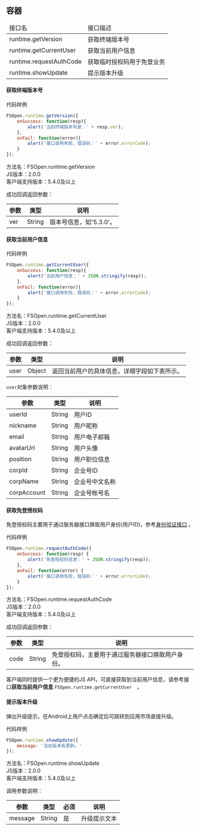 ## 容器

<table class="api-list">
    <thead>
        <tr>
            <td>接口名</td>
            <td>接口描述</td>
        </tr>
    </thead>
    <tbody>
        <tr>
            <td>runtime.getVersion</td>
            <td>获取终端版本号</td>
        </tr>
        <tr>
            <td>runtime.getCurrentUser</td>
            <td>获取当前用户信息</td>
        </tr>
        <tr>
            <td>runtime.requestAuthCode</td>
            <td>获取临时授权码用于免登业务</td>
        </tr>
        <tr>
            <td>runtime.showUpdate</td>
            <td>提示版本升级</td>
        </tr>
    </tbody>
</table>

#### 获取终端版本号   

代码样例
```javascript
FSOpen.runtime.getVersion({
    onSuccess: function(resp){
        alert('当前终端版本号是：' + resp.ver);
    },
    onFail: function(error){
        alert('接口调用失败，错误码：' + error.errorCode);
    }
});
```

方法名：FSOpen.runtime.getVersion  
JS版本：2.0.0  
客户端支持版本：5.4.0及以上  

成功回调返回参数：    

| 参数      | 类型        | 说明                |
| ----------| ------------| --------------------|
| ver       | String      | 版本号信息，如'5.3.0'。 |

#### 获取当前用户信息   
  
代码样例
```javascript
FSOpen.runtime.getCurrentUser({
    onSuccess: function(resp){
        alert('当前用户信息：' + JSON.stringify(resp));
    },
    onFail: function(error){
        alert('接口调用失败，错误码：' + error.errorCode);
    }
});
```

方法名：FSOpen.runtime.getCurrentUser    
JS版本：2.0.0  
客户端支持版本：5.4.0及以上  

成功回调返回参数：    

| 参数      | 类型        | 说明                |
| ----------| ------------| --------------------|
| user      | Object      | 返回当前用户的具体信息，详细字段如下表所示。 |

`user`对象参数说明：  

| 参数      | 类型          | 说明         |
| ----------| --------------| -------------|
| userId    | String        | 用户ID  |
| nickname  | String        | 用户昵称     |
| email     | String        | 用户电子邮箱 |
| avatarUrl | String        | 用户头像     |
| position  | String        | 用户职位信息 |
| corpId    | String        | 企业号ID |
| corpName  | String        | 企业号中文名称 |
| corpAccount | String        | 企业号帐号名 |

#### 获取免登授权码
免登授权码主要用于通过服务器接口换取用户身份(用户ID)，参考[身份验证接口](http://open.fxiaoke.com/wiki.html#artiId=19) 。

代码样例  
```javascript
FSOpen.runtime.requestAuthCode({
    onSuccess: function(resp) {
        alert('免登授权码信息：' + JSON.stringify(resp));
    },
    onFail: function(error) {
        alert('接口调用失败，错误码：' + error.errorCode);
    }
});
```  

方法名：FSOpen.runtime.requestAuthCode   
JS版本：2.0.0  
客户端支持版本：5.4.0及以上  

成功回调返回参数：     

| 参数       | 类型        | 说明                |
| -----------| ------------| --------------------|
| code       | String      | 免登授权码，主要用于通过服务器接口换取用户身份。 |

客户端同时提供一个更为便捷的JS API，可直接获取到当前用户信息，请参考接口**获取当前用户信息** `FSOpen.runtime.getCurrentUser  `。

#### 提示版本升级    
弹出升级提示，在Android上用户点击确定后可跳转到应用市场直接升级。  

代码样例
```javascript
FSOpen.runtime.showUpdate({
    message: '当前版本有更新。'
});
``` 

方法名：FSOpen.runtime.showUpdate  
JS版本：2.0.0  
客户端支持版本：5.4.0及以上  

调用参数说明：    

| 参数      | 类型        | 必须 | 说明                |
| ----------| ------------| -----| --------------------|
| message   | String      | 是   | 升级提示文本 |

